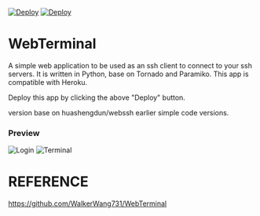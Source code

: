 [![Deploy](https://www.herokucdn.com/deploy/button.svg)](https://heroku.com/deploy)
[![Deploy](https://deploy.zeet.co/SSH-Client-Heroku.svg)](https://deploy.zeet.co/?url=https://github.com/heshan3030/SSH-Client-Heroku)

# WebTerminal
A simple web application to be used as an ssh client to connect to your ssh servers. It is written in Python, base on Tornado and Paramiko. This app is compatible with Heroku.

Deploy this app by clicking the above "Deploy" button.

version base on huashengdun/webssh earlier simple code versions.

### Preview
![Login](https://github.com/WalkerWang731/WebTerminal/raw/master/preview/login.png)
![Terminal](https://github.com/WalkerWang731/WebTerminal/raw/master/preview/terminal.png)

# REFERENCE
https://github.com/WalkerWang731/WebTerminal

